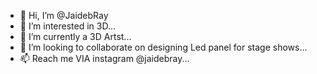 - 👋 Hi, I’m @JaidebRay
- 👀 I’m interested in 3D...
- 🌱 I’m currently a 3D Artst...
- 💞️ I’m looking to collaborate on designing Led panel for stage shows...
- 📫 Reach me VIA instagram @jaidebray...
